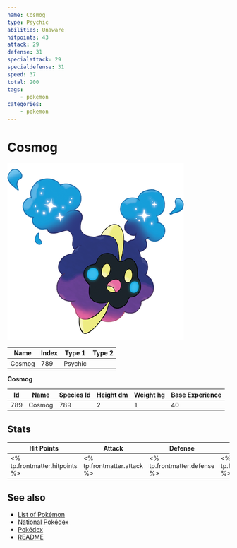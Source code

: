 ```yaml
---
name: Cosmog
type: Psychic
abilities: Unaware
hitpoints: 43
attack: 29
defense: 31
specialattack: 29
specialdefense: 31
speed: 37
total: 200
tags:
    - pokemon
categories:
    - pokemon
---
```


# Cosmog


![Cosmog](images/789.png)

| **Name** | **Index** | **Type 1** | **Type 2** |
|----|----|----|----|
| Cosmog | 789 | Psychic  |  |

**Cosmog** 




| **Id** | **Name** | **Species Id** | **Height dm** | **Weight hg** | **Base Experience** |
|--------|----------|----------------|------------|------------|---------------------|
| 789 | Cosmog | 789 | 2 | 1 | 40 |



## Stats

| **Hit Points** | **Attack** | **Defense** | **Special Attack** | **Special Defense** | **Speed** | **Total** |
|----------------|------------|-------------|--------------------|---------------------|-----------|-----------|
| <% tp.frontmatter.hitpoints %> | <% tp.frontmatter.attack %> | <% tp.frontmatter.defense %> | <% tp.frontmatter.specialattack %> | <% tp.frontmatter.specialdefense %> | <% tp.frontmatter.speed %> | <% tp.frontmatter.total %> |

## See also

- [List of Pokémon](../pokemon.md)
- [National Pokédex](../national_pokedex.md)
- [Pokédex](../pokedex.md)
- [README](../README.md)
